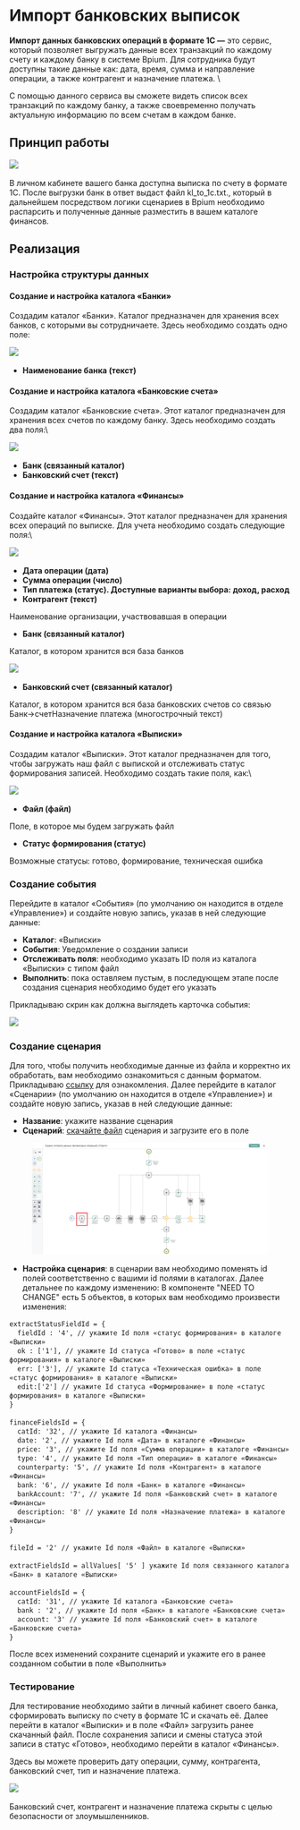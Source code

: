 # Импорт банковских выписок

**Импорт данных банковских операций в формате 1С —** это сервис, который позволяет выгружать данные всех транзакций по каждому счету и каждому банку в системе Bpium. Для сотрудника будут доступны такие данные как: дата, время, сумма и направление операции, а также контрагент и назначение платежа. \


С помощью данного сервиса вы сможете видеть список всех транзакций по каждому банку, а также своевременно получать актуальную информацию по всем счетам в каждом банке.

## **Принцип работы**

![](https://lh5.googleusercontent.com/rU\_p7BV\_53MqP1dGGV0txwqp5uZ5MM\_d\_AghbT9nTwk\_5tkgvDA5srrOM1F1KJHzF4e4Z7GxBPzw9Q13tU\_SsOf3utxNC4lWDOgbiwoyBx6q\_iohcprbkk8VrCbGCeDPNwezbjjC)

В личном кабинете вашего банка доступна выписка по счету в формате 1С. После выгрузки банк в ответ выдаст файл kl\_to\_1c.txt., который в дальнейшем посредством логики сценариев в Bpium необходимо распарсить и полученные данные разместить в вашем каталоге финансов.

## **Реализация**

### **Настройка структуры данных**

#### **Создание и настройка каталога «Банки»**

Создадим каталог «Банки». Каталог предназначен для хранения всех банков, с которыми вы сотрудничаете. Здесь необходимо создать одно поле:

![](https://lh5.googleusercontent.com/Q7wOOXUo2Iiq5ezXSmgbrySHOXjxpROgegtDp-0YGe42KcbfsBt\_O8\_CuElumNgCCgpagsputUJEveRjF7y4Ho84APHoBzje8X-J5mVJc3VgLfTI025OE\_qvrOhK7qMoo2h9out\_)

* **Наименование банка (текст)**

#### **Создание и настройка каталога «Банковские счета»**

Создадим каталог «Банковские счета». Этот каталог предназначен для хранения всех счетов по каждому банку. Здесь необходимо создать два поля:\


![](https://lh4.googleusercontent.com/r7oAg8wznyUQT7fPhLfjrk-gto-SA-nIbnsKgwKfm9GiKrRU-fLcV3Fz\_NZOj1JMhYLFjtV6g-6CvVgg3qCCjvu4hU2j1dn5tBgLCEVFiEdVB-mo3PteooIr-Vfx5sTUwofePjyd)

* **Банк (связанный каталог)**
* **Банковский счет (текст)**

#### **Создание и настройка каталога «Финансы»**

Создайте каталог «Финансы». Этот каталог предназначен для хранения всех операций по выписке. Для учета необходимо создать следующие поля:\


![](https://lh5.googleusercontent.com/rN5TX3spe3RMZY9G8yFaW83ZMAV-A0msiMiMVnqrYtaem8EBACJ8Ch7cBXlnW\_0N8AbDLL8TLSKZPqseZGSBE7aqxSywm6ZTCC9kr1uyAsLM-4njeRT30cbh3nvdzBMV-t05zKKs)

* **Дата операции (дата)**
* **Сумма операции (число)**
* **Тип платежа (статус). Доступные варианты выбора: доход, расход**
* **Контрагент (текст)**

Наименование организации, участвовавшая в операции&#x20;

* **Банк (связанный каталог)**

Каталог, в котором хранится вся база банков

![](https://lh6.googleusercontent.com/J3td92ZUTa1SsMRdpe1wMfsLtVKI6FCQxXdhhahLIVz6eiUt7FztgcHyhsmFHCc3hpQeuHvgCAzcy\_1Ntr0HTTzM275\_AWZDPUGicEjQ\_YPb8yuoWLS62GjpmjNAKsW9D-tNDpfa)

* **Банковский счет (связанный каталог)**

Каталог, в котором хранится вся база банковских счетов со связью Банк→счетНазначение платежа (многострочный текст)

#### **Создание и настройка каталога «Выписки»**

Создадим каталог «Выписки». Этот каталог предназначен для того, чтобы загружать наш файл с выпиской и отслеживать статус формирования записей. Необходимо создать такие поля, как:\


![](https://lh4.googleusercontent.com/6upzeyqNpxAMD5ZtrQgjEpH58Rd\_0ZA-YrjLZqJ7uyOKnvtyrvtW956XFb-0HNTwIZy2AhMY4JqUDdmipQ1ocZWRmi7ipw3VBiNwKqGNLnXYDT11DkHhoOcoX\_d6IPN5mo38SPHT)

* **Файл (файл)**

Поле, в которое мы будем загружать файл

* **Статус формирования (статус)**

Возможные статусы: готово, формирование, техническая ошибка

### Создание события

Перейдите в каталог «События» (по умолчанию он находится в отделе «Управление») и создайте новую запись, указав в ней следующие данные:

* **Каталог**: «Выписки»
* **События**: Уведомление о создании записи
* **Отслеживать поля**: необходимо указать ID поля из каталога «Выписки» с типом файл
* **Выполнить**: пока оставляем пустым, в последующем этапе после создания сценария необходимо будет его указать

Прикладываю скрин как должна выглядеть карточка события:

![](https://lh6.googleusercontent.com/OuXVCrpqonr0hgUuF2KWIavyJGd0OVS0bA31TQk\_UqqlTgKY8oz3-EZiznMuVNmzw3kflCUGguoCwlPWinb77jsQMcr291H\_NFolL2UDhwov2\_vy2zxqvLATZLJq3S9nQWuIgIet)

### Создание сценария&#x20;

Для того, чтобы получить необходимые данные из файла и корректно их обработать, вам необходимо ознакомиться с данным форматом. Прикладываю [ссылку](https://its.1c.ru/db/metod8dev/content/3261/hdoc) для ознакомления. Далее перейдите в каталог «Сценарии» (по умолчанию он находится в отделе «Управление») и создайте новую запись, указав в ней следующие данные:

* **Название**: укажите название сценария&#x20;
* **Сценарий**: [скачайте файл](https://drive.google.com/file/d/14R38nBBMiLawKvepPB57X9KS3i-U1s6j/view?usp=sharing) сценария и загрузите его в поле

<figure><img src="../../.gitbook/assets/importBankStatements.png" alt=""><figcaption></figcaption></figure>

* **Настройка сценария**: в сценарии вам необходимо поменять id полей соответственно с вашими id полями в каталогах. Далее детальнее по каждому изменению: В компоненте "NEED TO CHANGE" есть 5 объектов, в которых вам необходимо произвести изменения:

```
extractStatusFieldId = {
  fieldId : '4', // укажите Id поля «статус формирования» в каталоге «Выписки»
  ok : ['1'], // укажите Id статуса «Готово» в поле «статус формирования» в каталоге «Выписки» 
  err: ['3'], // укажите Id статуса «Техническая ошибка» в поле «статус формирования» в каталоге «Выписки» 
  edit:['2'] // укажите Id статуса «Формирование» в поле «статус формирования» в каталоге «Выписки» 
}

financeFieldsId = {
  catId: '32', // укажите Id каталога «Финансы»
  date: '2', // укажите Id поля «Дата» в каталоге «Финансы»
  price: '3', // укажите Id поля «Сумма операции» в каталоге «Финансы»
  type: '4', // укажите Id поля «Тип операции» в каталоге «Финансы»
  counterparty: '5', // укажите Id поля «Контрагент» в каталоге «Финансы»
  bank: '6', // укажите Id поля «Банк» в каталоге «Финансы»
  bankAccount: '7', // укажите Id поля «Банковский счет» в каталоге «Финансы»
  description: '8' // укажите Id поля «Назначение платежа» в каталоге «Финансы»
}

fileId = '2' // укажите Id поля «Файл» в каталоге «Выписки»

extractFieldsId = allValues[ '5' ] укажите Id поля связанного каталога «Банк» в каталоге «Выписки»

accountFieldsId = {
  catId: '31', // укажите Id каталога «Банковские счета»
  bank : '2', // укажите Id поля «Банк» в каталоге «Банковские счета»
  account: '3' // укажите Id поля «Банковский счет» в каталоге «Банковские счета»
}

```

После всех изменений сохраните сценарий и укажите его в ранее созданном событии в поле «Выполнить»

### **Тестирование**

Для тестирование необходимо зайти в личный кабинет своего банка, сформировать выписку по счету в формате 1С и скачать её. Далее перейти в каталог «Выписки» и в поле «Файл» загрузить ранее скачанный файл.
После сохранения записи и смены статуса этой записи в статус «Готово», необходимо перейти в каталог «Финансы».&#x20;

Здесь вы можете проверить дату операции, сумму, контрагента, банковский счет, тип и назначение платежа.

![](https://lh5.googleusercontent.com/R0pkfPTykgLjek\_yQCAbAhHGBq5sigmXtXaUbHQT3pu-xYMjBdsr4WZwpCg5KOkKiAQICuWU5P5mHIOO4-6vZB1jAaVh2ovRKCkBAe8ZaVfAPbOausamivaJz-sMHcVoJZfPt-IV)


Банковский счет, контрагент и назначение платежа скрыты с целью безопасности от злоумышленников.
